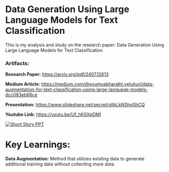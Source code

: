 # Data Generation Using Large Language Models for Text Classification

This is my analysis and study on the research paper: Data Generation Using Large Language Models for Text Classification

### Artifacts:

**Research Paper:** https://arxiv.org/pdf/2407.12813 

**Medium Article:** https://medium.com/@soumyabharathi.vetukuri/data-augmentation-for-text-classification-using-large-language-models-dcc083eb66ce  

**Presentation:** https://www.slideshare.net/secret/gltkLkNShqShCQ  

**Youtube Link:** https://youtu.be/Uf_hKSXpDMI  


[![Short Story PPT](https://img.youtube.com/vi/Uf_hKSXpDMI/0.jpg)](https://www.youtube.com/watch?v=Uf_hKSXpDMI) 

# Key Learnings:

**Data Augmentation:** Method that utilizes existing data to generate additional training data without collecting more data.

